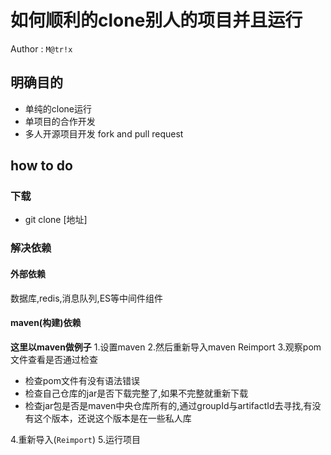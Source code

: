 #  如何顺利的clone别人的项目并且运行

Author : `M@tr!x`

## 明确目的

- 单纯的clone运行
- 单项目的合作开发
- 多人开源项目开发 fork and pull request

## how to do

### 下载
- git clone [地址]

### 解决依赖
#### 外部依赖
数据库,redis,消息队列,ES等中间件组件
#### maven(构建)依赖
**这里以maven做例子**
  1.设置maven
  2.然后重新导入maven Reimport
  3.观察pom文件查看是否通过检查
   - 检查pom文件有没有语法错误
   - 检查自己仓库的jar是否下载完整了,如果不完整就重新下载
   - 检查jar包是否是maven中央仓库所有的,通过groupId与artifactId去寻找,有没有这个版本，还说这个版本是在一些私人库

   4.重新导入(`Reimport`)
   5.运行项目
